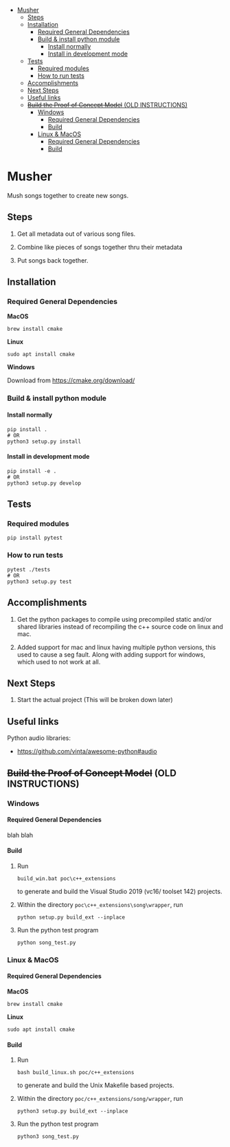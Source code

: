 <!-- MarkdownTOC -->

- [Musher](#musher)
    - [Steps](#steps)
    - [Installation](#installation)
        - [Required General Dependencies](#required-general-dependencies)
        - [Build & install python module](#build--install-python-module)
            - [Install normally](#install-normally)
            - [Install in development mode](#install-in-development-mode)
    - [Tests](#tests)
        - [Required modules](#required-modules)
        - [How to run tests](#how-to-run-tests)
    - [Accomplishments](#accomplishments)
    - [Next Steps](#next-steps)
    - [Useful links](#useful-links)
    - [~~Build the Proof of Concept Model~~ \(OLD INSTRUCTIONS\)](#%7E%7Ebuild-the-proof-of-concept-model%7E%7E-old-instructions)
        - [Windows](#windows)
            - [Required General Dependencies](#required-general-dependencies-1)
            - [Build](#build)
        - [Linux & MacOS](#linux--macos)
            - [Required General Dependencies](#required-general-dependencies-2)
            - [Build](#build-1)

<!-- /MarkdownTOC -->


# Musher
Mush songs together to create new songs.

## Steps

1. Get all metadata out of various song files.

2. Combine like pieces of songs together thru their metadata

3. Put songs back together. 


## Installation

### Required General Dependencies

**MacOS**
```shell
brew install cmake
```

**Linux**
```shell
sudo apt install cmake
```

**Windows**

Download from https://cmake.org/download/


### Build & install python module

#### Install normally

```shell
pip install .
# OR
python3 setup.py install
```

#### Install in development mode

```shell
pip install -e .
# OR
python3 setup.py develop
```

## Tests

### Required modules

```shell
pip install pytest
```

### How to run tests

```shell
pytest ./tests
# OR
python3 setup.py test
```


## Accomplishments

1. Get the python packages to compile using precompiled static and/or shared libraries instead of recompiling the c++ source code on linux and mac.

2. Added support for mac and linux having multiple python versions, this used to cause a seg fault. Along with adding support for windows, which used to not work at all.

## Next Steps

1. Start the actual project (This will be broken down later)

## Useful links

Python audio libraries:

* https://github.com/vinta/awesome-python#audio




## ~~Build the Proof of Concept Model~~ (OLD INSTRUCTIONS)

### Windows

#### Required General Dependencies

blah blah

#### Build
1. Run 

    ```
    build_win.bat poc\c++_extensions
    ```

    to generate and build the Visual Studio 2019 (vc16/ toolset 142) projects.

2. Within the directory `poc\c++_extensions\song\wrapper`, run

    ```shell
    python setup.py build_ext --inplace
    ```

3. Run the python test program

    ```shell
    python song_test.py
    ```

### Linux & MacOS

#### Required General Dependencies

**MacOS**
```shell
brew install cmake
```

**Linux**
```shell
sudo apt install cmake
```

#### Build

1. Run 

    ```shell
    bash build_linux.sh poc/c++_extensions
    ```
    to generate and build the Unix Makefile based projects.

2. Within the directory `poc/c++_extensions/song/wrapper`, run

    ```shell
    python3 setup.py build_ext --inplace
    ```

3. Run the python test program

    ```shell
    python3 song_test.py
    ```
